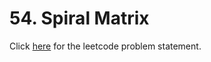 # 54. Spiral Matrix

Click [here](https://leetcode.com/problems/spiral-matrix/) for the leetcode problem statement.
